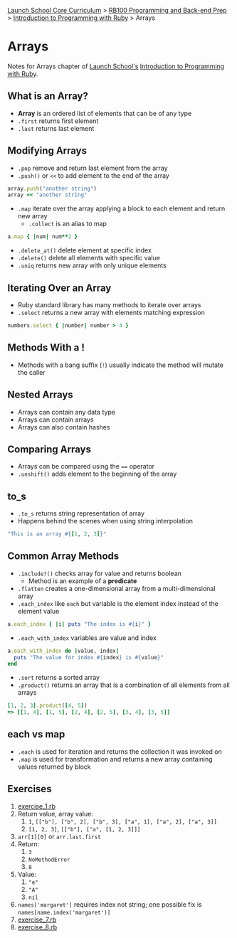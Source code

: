 [Launch School Core Curriculum][readme] >
[RB100 Programming and Back-end Prep][rb100] >
[Introduction to Programming with Ruby][intro-notes] >
Arrays

# Arrays

Notes for Arrays chapter of [Launch School's][launch-school] [Introduction to Programming with Ruby][intro-to-ruby].

## What is an Array?

- **Array** is an ordered list of elements that can be of any type
- `.first` returns first element
- `.last` returns last element

## Modifying Arrays

- `.pop` remove and return last element from the array
- `.push()` or `<<` to add element to the end of the array

```ruby
array.push("another string")
array << "another string"
```

- `.map` iterate over the array applying a block to each element and return new array
  - `.collect` is an alias to map

```ruby
a.map { |num| num**2 }
```

- `.delete_at()` delete element at specific index
- `.delete()` delete all elements with specific value
- `.uniq` returns new array with only unique elements

## Iterating Over an Array

- Ruby standard library has many methods to iterate over arrays
- `.select` returns a new array with elements matching expression

```ruby
numbers.select { |number| number > 4 }
```

## Methods With a !

- Methods with a bang suffix (`!`) usually indicate the method will mutate the caller

## Nested Arrays

- Arrays can contain any data type
- Arrays can contain arrays
- Arrays can also contain hashes

## Comparing Arrays

- Arrays can be compared using the `==` operator
- `.unshift()` adds element to the beginning of the array

## to_s

- `.to_s` returns string representation of array
- Happens behind the scenes when using string interpolation

```ruby
"This is an array #{[1, 2, 3]}"
```

## Common Array Methods

- `.include?()` checks array for value and returns boolean
  - Method is an example of a **predicate**
- `.flatten` creates a one-dimensional array from a multi-dimensional array
- `.each_index` like `each` but variable is the element index instead of the element value

```ruby
a.each_index { |i| puts "The index is #{i}" }
```

- `.each_with_index` variables are value and index

```ruby
a.each_with_index do |value, index|
  puts "The value for index #{index} is #{value}"
end
```

- `.sort` returns a sorted array
- `.product()` returns an array that is a combination of all elements from all arrays

```ruby
[1, 2, 3].product([4, 5])
=> [[1, 4], [1, 5], [2, 4], [2, 5], [3, 4], [3, 5]]
```

## each vs map

- `.each` is used for iteration and returns the collection it was invoked on
- `.map` is used for transformation and returns a new array containing values returned by block

## Exercises

1. [exercise_1.rb](exercise_1.rb)
2. Return value, array value:
   1. `1`, `[["b"], ["b", 2], ["b", 3], ["a", 1], ["a", 2], ["a", 3]]`
   1. `[1, 2, 3]`, `[["b"], ["a", [1, 2, 3]]]`
3. `arr[1][0]` or `arr.last.first`
4. Return:
   1. `3`
   1. `NoMethodError`
   1. `8`
5. Value:
   1. `"e"`
   1. `"A"`
   1. `nil`
6. `names['margaret']` requires index not string; one possible fix is `names[name.index('margaret')]`
7. [exercise_7.rb](exercise_7.rb)
8. [exercise_8.rb](exercise_8.rb)

<!-- internal links -->

[intro-notes]: /books/introduction_to_programming_with_ruby/contents.md
[rb100]: /rb100/notes.md
[readme]: /README.md

<!-- external links -->

[intro-to-ruby]: https://launchschool.com/books/ruby
[launch-school]: https://launchschool.com
